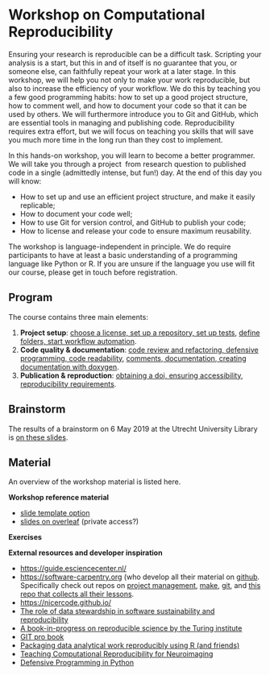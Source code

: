 # Workshop on Computational Reproducibility

Ensuring your research is reproducible can be a difficult task. Scripting your analysis is a start, but this in and of itself is no guarantee that you, or someone else, can faithfully repeat your work at a later stage. In this workshop, we will help you not only to make your work reproducible, but also to increase the efficiency of your workflow. We do this by teaching you a few good programming habits: how to set up a good project structure, how to comment well, and how to document your code so that it can be used by others. We will furthermore introduce you to Git and GitHub, which are essential tools in managing and publishing code. Reproducibility requires extra effort, but we will focus on teaching you skills that will save you much more time in the long run than they cost to implement. 

In this hands-on workshop, you will learn to become a better programmer. We will take you through a project  from research question to published code in a single (admittedly intense, but fun!) day. At the end of this day you will know: 

- How to set up and use an efficient project structure, and make it easily replicable; 
- How to document your code well; 
- How to use Git for version control, and GitHub to publish your code; 
- How to license and release your code to ensure maximum reusability. 
 

The workshop is language-independent in principle. We do require participants to have at least a basic understanding of a programming language like Python or R. If you are unsure if the language you use will fit our course, please get in touch before registration. 

## Program

The course contains three main elements:
1. **Project setup**: [choose a license, set up a repository, set up tests](project_setup.md), [define folders, start workflow automation](project_structure.md).
2. **Code quality & documentation**: [code review and refactoring, defensive programming, code readability](code_quality.md), [comments, documentation, creating documentation with doxygen](documentation.md).
3. **Publication & reproduction**: [obtaining a doi, ensuring accessibility](access.md), [reproducibility requirements](reproducibility.md).


## Brainstorm

The results of a brainstorm on 6 May 2019 at the Utrecht University Library is [on these slides](https://docs.google.com/presentation/d/1MIPsWt08Kixe1TZfPeM8LvJv7p2es7lZ4Ui88FYbl5Y/edit?usp=sharing).


## Material

An overview of the workshop material is listed here.

**Workshop reference material**

- [slide template option](https://www.overleaf.com/latex/templates/fibeamer-for-utrecht-university/zhzstbsdzfkb)
- [slides on overleaf](https://www.overleaf.com/project/5cd02c9080045054bb2c6894) (private access?)

**Exercises**

**External resources and developer inspiration**

- https://guide.esciencecenter.nl/
- https://software-carpentry.org (who develop all their material on [github](https://github.com/swcarpentry). Specifically check out repos on [project management](https://github.com/swcarpentry/managing-research-software-projects), [make](https://github.com/swcarpentry/make-novice), [git](https://github.com/swcarpentry/git-novice), and [this repo that collects all their lessons](https://github.com/swcarpentry/swcarpentry).
- https://nicercode.github.io/
- [The role of data stewardship in software sustainability and reproducibility](https://zenodo.org/record/1419085#.XEneGrpFxaQ)
- [A book-in-progress on reproducible science by the Turing institute](https://github.com/alan-turing-institute/the-turing-way/)
- [GIT pro book](https://www.git-scm.com/book/en/v2)
- [Packaging data analytical work reproducibly using R (and friends)](https://peerj.com/preprints/3192.pdf)
- [Teaching Computational Reproducibility for Neuroimaging](https://www.frontiersin.org/articles/10.3389/fnins.2018.00727/full)
- [Defensive Programming in Python](https://github.com/UU-IMAU/Python-for-lunch-Notebooks/blob/master/PFL_10_defensive_programming/Defensive_programming.ipynb)
